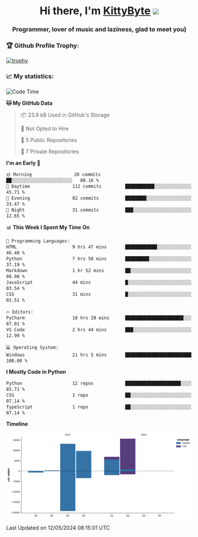 <h1 align="center">Hi there, I'm <a href="https://github.com/KittyByte" target="_blank">KittyByte</a> 
<img src="https://github.com/blackcater/blackcater/raw/main/images/Hi.gif" height="32"/></h1>
<h3 align="center">Programmer, lover of music and laziness, glad to meet you)</h3>



<h3>🏆 Github Profile Trophy:</h1>

[![trophy](https://github-profile-trophy.vercel.app/?username=KittyByte&theme=gruvbox)](https://github.com/ryo-ma/github-profile-trophy)

<h3>📈 My statistics:</h1>

<!--START_SECTION:waka-->
![Code Time](http://img.shields.io/badge/Code%20Time-592%20hrs%2043%20mins-blue)

**🐱 My GitHub Data** 

> 📦 23.8 kB Used in GitHub's Storage 
 > 
> 🚫 Not Opted to Hire
 > 
> 📜 5 Public Repositories 
 > 
> 🔑 7 Private Repositories 
 > 
**I'm an Early 🐤** 

```text
🌞 Morning                20 commits          ██░░░░░░░░░░░░░░░░░░░░░░░   08.16 % 
🌆 Daytime                112 commits         ███████████░░░░░░░░░░░░░░   45.71 % 
🌃 Evening                82 commits          ████████░░░░░░░░░░░░░░░░░   33.47 % 
🌙 Night                  31 commits          ███░░░░░░░░░░░░░░░░░░░░░░   12.65 % 
```


📊 **This Week I Spent My Time On** 

```text
💬 Programming Languages: 
HTML                     9 hrs 47 mins       ████████████░░░░░░░░░░░░░   46.40 % 
Python                   7 hrs 50 mins       █████████░░░░░░░░░░░░░░░░   37.19 % 
Markdown                 1 hr 52 mins        ██░░░░░░░░░░░░░░░░░░░░░░░   08.90 % 
JavaScript               44 mins             █░░░░░░░░░░░░░░░░░░░░░░░░   03.54 % 
CSS                      31 mins             █░░░░░░░░░░░░░░░░░░░░░░░░   02.51 % 

🔥 Editors: 
PyCharm                  18 hrs 20 mins      ██████████████████████░░░   87.01 % 
VS Code                  2 hrs 44 mins       ███░░░░░░░░░░░░░░░░░░░░░░   12.99 % 

💻 Operating System: 
Windows                  21 hrs 5 mins       █████████████████████████   100.00 % 
```

**I Mostly Code in Python** 

```text
Python                   12 repos            █████████████████████░░░░   85.71 % 
CSS                      1 repo              ██░░░░░░░░░░░░░░░░░░░░░░░   07.14 % 
TypeScript               1 repo              ██░░░░░░░░░░░░░░░░░░░░░░░   07.14 % 
```



**Timeline**

![Lines of Code chart](https://raw.githubusercontent.com/KittyByte/KittyByte/main/assets/bar_graph.png)


 Last Updated on 12/05/2024 08:15:01 UTC
<!--END_SECTION:waka-->
